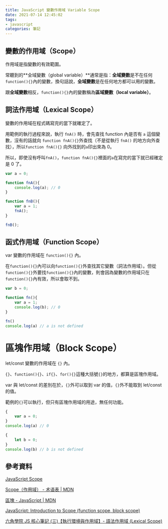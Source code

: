 ```yaml
---
title: JavaScript 變數作用域 Variable Scope
date: 2021-07-14 12:45:02
tags:
- javascript
categories: 筆記
---
```

## 變數的作用域（Scope）

作用域是指變數的有效範圍。

常聽到的**全域變數（global variable）**通常是指：**全域變數**是不在任何`function(){}`內的變數，換句話說，**全域變數**是在任何地方都可以用的變數。

跟**全域變數**相反，`function(){}`內的變數稱為**區域變數（local variable）**。

<!-- more -->

## 詞法作用域（Lexical Scope）

變數的作用域在程式碼寫完的當下就確定了。

用範例的執行過程來說，執行 `fnA()` 時，會先查找 function 內是否有 `a` 這個變數，沒有的話就向 `function fnA(){}`外查找（不是從執行 `fnA()` 的地方向外查找），所以`function fnA(){}` 向外找到的`a`印出來為 0。

所以，即使沒有呼叫`fnA()`，`function fnA(){}`裡面的`a`在寫完的當下就已經確定是 0 了。

```js
var a = 0;

function fnA(){
	console.log(a); // 0
}

function fnB(){
	var a = 1;
	fnA();
}

fnB();
```

## 函式作用域（Function Scope）

var 變數的作用域在 `function(){}` 內。

在`function(){}`內可以向`function(){}`外查找其它變數（詞法作用域）。但從`function(){}`外要找`function(){}`內的變數，則會因為變數的作用域只在`function(){}`內有效，所以會取不到。

```js
var b = 0;

function fn(){
	var a = 1;
	console.log(b); // 0
}

fn()
console.log(a) // a is not defined
```

# 區塊作用域（Block Scope）

let/const 變數的作用域在 `{}` 內。

`{}`、`function(){}`、`if{}`、`for(){}`這種大括號`{}`的地方，都算是區塊作用域。

var 與 let/const 的差別在於，`{}`外可以取到 var 的值，`{}`外不能取到 let/const 的值。

範例的`{}`可以執行，但只有區塊作用域的用途，無任何功能。

```js
{
	var a = 0;
}
console.log(a) // 0

{
	let b = 0;
}
console.log(b) // b is not defined
```

## 參考資料

[JavaScript Scope](https://www.w3schools.com/js/js_scope.asp)

[Scope（作用域） - 术语表 | MDN](https://developer.mozilla.org/zh-CN/docs/Glossary/Scope)

[區塊 - JavaScript | MDN](https://developer.mozilla.org/zh-TW/docs/Web/JavaScript/Reference/Statements/block)

[JavaScript: Introduction to Scope (function scope, block scope)](https://dev.to/sandy8111112004/javascript-introduction-to-scope-function-scope-block-scope-d11)

[六角學院 JS 核心筆記 (三)【執行環境與作用域】- 語法作用域 (Lexical Scope)](https://jenifers001d.github.io/2020/06/20/JavaScript/hexschool-JS-core-3/)